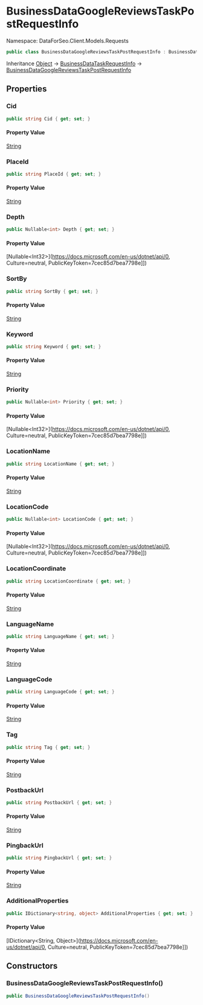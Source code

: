 # BusinessDataGoogleReviewsTaskPostRequestInfo

Namespace: DataForSeo.Client.Models.Requests

```csharp
public class BusinessDataGoogleReviewsTaskPostRequestInfo : BusinessDataTaskRequestInfo
```

Inheritance [Object](https://docs.microsoft.com/en-us/dotnet/api/Object) → [BusinessDataTaskRequestInfo](./BusinessDataTaskRequestInfo.md) → [BusinessDataGoogleReviewsTaskPostRequestInfo](./BusinessDataGoogleReviewsTaskPostRequestInfo.md)

## Properties

### **Cid**

```csharp
public string Cid { get; set; }
```

#### Property Value

[String](https://docs.microsoft.com/en-us/dotnet/api/String)<br>

### **PlaceId**

```csharp
public string PlaceId { get; set; }
```

#### Property Value

[String](https://docs.microsoft.com/en-us/dotnet/api/String)<br>

### **Depth**

```csharp
public Nullable<int> Depth { get; set; }
```

#### Property Value

[Nullable&lt;Int32&gt;](https://docs.microsoft.com/en-us/dotnet/api/0, Culture=neutral, PublicKeyToken=7cec85d7bea7798e]])<br>

### **SortBy**

```csharp
public string SortBy { get; set; }
```

#### Property Value

[String](https://docs.microsoft.com/en-us/dotnet/api/String)<br>

### **Keyword**

```csharp
public string Keyword { get; set; }
```

#### Property Value

[String](https://docs.microsoft.com/en-us/dotnet/api/String)<br>

### **Priority**

```csharp
public Nullable<int> Priority { get; set; }
```

#### Property Value

[Nullable&lt;Int32&gt;](https://docs.microsoft.com/en-us/dotnet/api/0, Culture=neutral, PublicKeyToken=7cec85d7bea7798e]])<br>

### **LocationName**

```csharp
public string LocationName { get; set; }
```

#### Property Value

[String](https://docs.microsoft.com/en-us/dotnet/api/String)<br>

### **LocationCode**

```csharp
public Nullable<int> LocationCode { get; set; }
```

#### Property Value

[Nullable&lt;Int32&gt;](https://docs.microsoft.com/en-us/dotnet/api/0, Culture=neutral, PublicKeyToken=7cec85d7bea7798e]])<br>

### **LocationCoordinate**

```csharp
public string LocationCoordinate { get; set; }
```

#### Property Value

[String](https://docs.microsoft.com/en-us/dotnet/api/String)<br>

### **LanguageName**

```csharp
public string LanguageName { get; set; }
```

#### Property Value

[String](https://docs.microsoft.com/en-us/dotnet/api/String)<br>

### **LanguageCode**

```csharp
public string LanguageCode { get; set; }
```

#### Property Value

[String](https://docs.microsoft.com/en-us/dotnet/api/String)<br>

### **Tag**

```csharp
public string Tag { get; set; }
```

#### Property Value

[String](https://docs.microsoft.com/en-us/dotnet/api/String)<br>

### **PostbackUrl**

```csharp
public string PostbackUrl { get; set; }
```

#### Property Value

[String](https://docs.microsoft.com/en-us/dotnet/api/String)<br>

### **PingbackUrl**

```csharp
public string PingbackUrl { get; set; }
```

#### Property Value

[String](https://docs.microsoft.com/en-us/dotnet/api/String)<br>

### **AdditionalProperties**

```csharp
public IDictionary<string, object> AdditionalProperties { get; set; }
```

#### Property Value

[IDictionary&lt;String, Object&gt;](https://docs.microsoft.com/en-us/dotnet/api/0, Culture=neutral, PublicKeyToken=7cec85d7bea7798e]])<br>

## Constructors

### **BusinessDataGoogleReviewsTaskPostRequestInfo()**

```csharp
public BusinessDataGoogleReviewsTaskPostRequestInfo()
```

